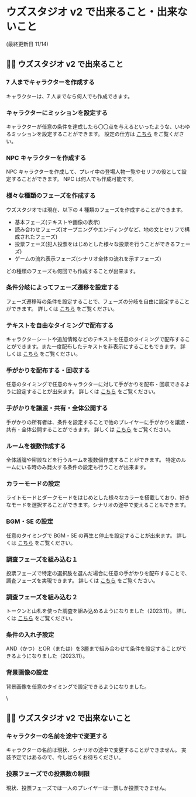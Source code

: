 # ウズスタジオ v2 で出来ること・出来ないこと

(最終更新日 11/14)

## 🙆‍♀️ ウズスタジオ v2 で出来ること

### 7 人までキャラクターを作成する

キャラクターは、7 人までなら何人でも作成できます。

### キャラクターにミッションを設定する

キャラクターが任意の条件を達成したら〇〇点を与えるといったような、いわゆるミッションを設定することができます。 設定の仕方は [こちら](../basic-features/character/mission.md) をご覧ください。

### NPC キャラクターを作成する

NPC キャラクターを作成して、プレイ中の登場人物一覧やセリフの役として設定することができます。 NPC は何人でも作成可能です。

### 様々な種類のフェーズを作成する

ウズスタジオでは現在、以下の 4 種類のフェーズを作成することができます。

* 基本フェーズ(テキストや画像の表示)
* 読み合わせフェーズ(オープニングやエンディングなど、地の文とセリフで構成されたフェーズ)
* 投票フェーズ(犯人投票をはじめとした様々な投票を行うことができるフェーズ)
* ゲームの流れ表示フェーズ(シナリオ全体の流れを示すフェーズ)

どの種類のフェーズも何回でも作成することが出来ます。

### 条件分岐によってフェーズ遷移を設定する

フェーズ遷移時の条件を設定することで、フェーズの分岐を自由に設定することができます。 詳しくは [こちら](../basic-features/phase/flow.md) をご覧ください。

### テキストを自由なタイミングで配布する

キャラクターシートや追加情報などのテキストを任意のタイミングで配布することができます。また一度配布したテキストを非表示にすることもできます。 詳しくは [こちら](../basic-features/textTab.md) をご覧ください。

### 手がかりを配布する・回収する

任意のタイミングで任意のキャラクターに対して手がかりを配布・回収できるように設定することが出来ます。 詳しくは [こちら](../basic-features/clue.md) をご覧ください。

### 手がかりを譲渡・共有・全体公開する

手がかりの所有者は、条件を設定することで他のプレイヤーに手がかりを譲渡・共有・全体公開することができます。 詳しくは [こちら](../basic-features/clue.md) をご覧ください。

### ルームを複数作成する

全体議論や密談などを行うルームを複数個作成することができます。 特定のルームにいる時のみ発火する条件の設定も行うことが出来ます。

### カラーモードの設定

ライトモードとダークモードをはじめとした様々なカラーを搭載しており、好きなモードを選択することができます。シナリオの途中で変えることもできます。

### BGM・SE の設定

任意のタイミングで BGM・SE の再生と停止を設定することが出来ます。 詳しくは [こちら](../basic-features/effect/) をご覧ください。

### 調査フェーズを組み込む１

投票フェーズで特定の選択肢を選んだ場合に任意の手がかりを配布することで、調査フェーズを実現できます。 詳しくは [こちら](../advanced/investigation.md) をご覧ください。

### 調査フェーズを組み込む２

トークンと山札を使った調査を組み込めるようになりました（2023.11）。 詳しくは [こちら](../basic-features/decks.md) をご覧ください。

### 条件の入れ子設定

AND（かつ）とOR（または）を3層まで組み合わせて条件を設定することができるようになりました（2023.11）。

### 背景画像の設定

背景画像を任意のタイミングで設定できるようになりました。

\\

## 🙅‍♀️ ウズスタジオ v2 で出来ないこと

### キャラクターの名前を途中で変更する

キャラクターの名前は現状、シナリオの途中で変更することができません。 実装予定ではあるので、今しばらくお待ちください。

### 投票フェーズでの投票数の制限

現状、投票フェーズでは一人のプレイヤーは一票しか投票できません。

